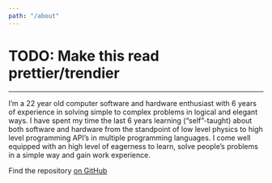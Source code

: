 ```yaml
---
path: "/about"
---
```


# TODO: Make this read prettier/trendier

---

I’m a 22 year old computer software and hardware enthusiast with 6 years of experience in solving simple to complex problems in logical and elegant ways. I have spent my time the last 6 years learning (“self”-taught) about both software and hardware from the standpoint of low level physics to high level programming API’s in multiple programming languages. I come well equipped with an high level of eagerness to learn, solve people’s problems in a simple way and gain work experience.

Find the repository [on GitHub](https://github.com/chase-metzger)
